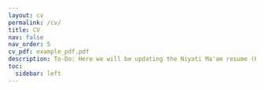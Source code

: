 ```yaml
---
layout: cv
permalink: /cv/
title: CV
nav: false
nav_order: 5
cv_pdf: example_pdf.pdf
description: To-Do: Here we will be updating the Niyati Ma'am resume (PDF and JSON) 
toc:
  sidebar: left
---
```

